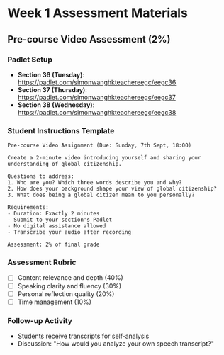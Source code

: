 # Week 1 Assessment Materials

## Pre-course Video Assessment (2%)

### Padlet Setup
- **Section 36 (Tuesday)**: https://padlet.com/simonwanghkteachereegc/eegc36
- **Section 37 (Thursday)**: https://padlet.com/simonwanghkteachereegc/eegc37
- **Section 38 (Wednesday)**: https://padlet.com/simonwanghkteachereegc/eegc38

### Student Instructions Template
```
Pre-course Video Assignment (Due: Sunday, 7th Sept, 18:00)

Create a 2-minute video introducing yourself and sharing your understanding of global citizenship.

Questions to address:
1. Who are you? Which three words describe you and why?
2. How does your background shape your view of global citizenship?
3. What does being a global citizen mean to you personally?

Requirements:
- Duration: Exactly 2 minutes
- Submit to your section's Padlet
- No digital assistance allowed
- Transcribe your audio after recording

Assessment: 2% of final grade
```

### Assessment Rubric
- [ ] Content relevance and depth (40%)
- [ ] Speaking clarity and fluency (30%)
- [ ] Personal reflection quality (20%)
- [ ] Time management (10%)

### Follow-up Activity
- Students receive transcripts for self-analysis
- Discussion: "How would you analyze your own speech transcript?"
